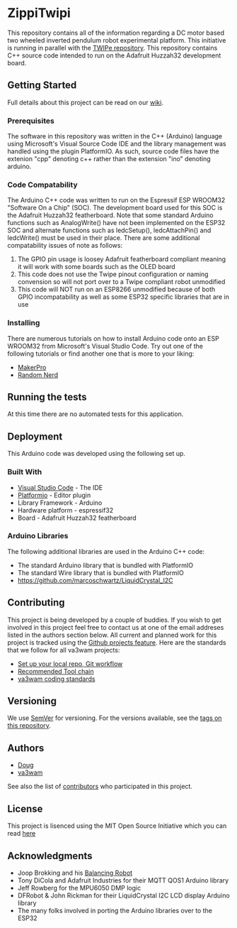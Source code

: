 # ZippiTwipi
This repository contains all of the information regarding a DC motor based two wheeled inverted pendulum robot experimental platform. This initiative is running in parallel with the [TWIPe repository](https://github.com/va3wam/TWIPe/wiki). This repository contains C++ source code intended to run on the Adafruit Huzzah32 development board.  

## Getting Started

Full details about this project can be read on our [wiki](https://github.com/va3wam/ZippiTwipi/wiki). 

### Prerequisites

The software in this repository was written in the C++ (Arduino) language using Microsoft's Visual Source Code IDE and the library management was handled using the plugin PlatformIO. As such, source code files have the extenion "cpp" denoting c++ rather than the extension "ino" denoting arduino.   

### Code Compatability

The Arduino C++ code was written to run on the Espressif ESP WROOM32 "Software On a Chip" (SOC). The development board used for this SOC is the Adafruit Huzzah32 featherboard. Note that some standard Arduino functions such as AnalogWrite() have not been implemented on the ESP32 SOC and alternate functions such as ledcSetup(), ledcAttachPin() and ledcWrite() must be used in their place. There are some additional compatability issues of note as follows:

1. The GPIO pin usage is loosey Adafruit featherboard compliant meaning it will work with some boards such as the OLED board 
2. This code does not use the Twipe pinout configuration or naming convension so will not port over to a Twipe compliant robot unmodified
3. This code will NOT run on an ESP8266 unmodified because of both GPIO incompatability as well as some ESP32 specific libraries that are in use 

### Installing

There are numerous tutorials on how to install Arduino code onto an ESP WROOM32 from Microsoft's Visual Studio Code. Try out one of the following tutorials or find another one that is more to your liking:
* [MakerPro](https://maker.pro/arduino/tutorial/how-to-use-visual-studio-code-for-arduino)
* [Random Nerd](https://randomnerdtutorials.com/vs-code-platformio-ide-esp32-esp8266-arduino/)

## Running the tests

At this time there are no automated tests for this application.

## Deployment

This Arduino code was developed using the following set up.

### Built With

* [Visual Studio Code](https://code.visualstudio.com/) - The IDE
* [Platformio](https://platformio.org/) - Editor plugin
* Library Framework - Arduino
* Hardware platform - espressif32
* Board - Adafruit Huzzah32 featherboard

### Arduino Libraries
The following additional libraries are used in the Arduino C++ code:

* The standard Arduino library that is bundled with PlatformIO
* The standard Wire library that is bundled with PlatformIO
* https://github.com/marcoschwartz/LiquidCrystal_I2C

## Contributing

This project is being developed by a couple of buddies. If you wish to get involved in this project feel free to contact us at one of the email addreses listed in the authors section below. All current and planned work for this project is tracked using the [Github projects feature](https://github.com/va3wam/ZippiTwipi/projects). Here are the standards that we follow for all va3wam projects:

* [Set up your local repo, Git workflow](https://github.com/va3wam/va3wam.github.io/wiki/Software-Version-Control)
* [Recommended Tool chain](https://github.com/va3wam/va3wam.github.io/wiki/Software-Languages-&-Tools)
* [va3wam coding standards](https://github.com/va3wam/va3wam.github.io/wiki/Software-Coding-Standards) 

## Versioning

We use [SemVer](http://semver.org/) for versioning. For the versions available, see the [tags on this repository](https://github.com/va3wam/ZippiTwipi/tags). 

## Authors

* [Doug](https://github.com/nerdoug) 
* [va3wam](https://github.com/va3wam) 

See also the list of [contributors](https://github.com/va3wam/ZippiTwipi/settings/access) who participated in this project.

## License

This project is lisenced using the MIT Open Source Initiative which you can read [here](https://opensource.org/licenses/MIT) 

## Acknowledgments

* Joop Brokking and his [Balancing Robot](http://www.brokking.net/yabr_main.html)
* Tony DiCola and Adafruit Industries for their MQTT QOS1 Arduino library
* Jeff Rowberg for the MPU6050 DMP logic
* DFRobot & John Rickman for their LiquidCrystal I2C LCD display Arduino library
* The many folks involved in porting the Arduino libraries over to the ESP32